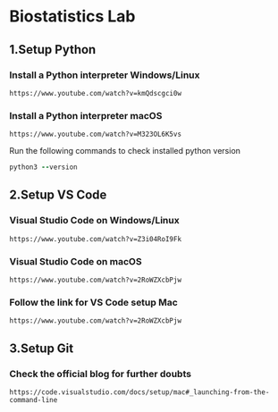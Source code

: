 # Biostatistics Lab
## 1.Setup Python ##

### Install a Python interpreter Windows/Linux ###

``` 
https://www.youtube.com/watch?v=kmQdscgci0w
```

### Install a Python interpreter macOS ###

``` 
https://www.youtube.com/watch?v=M323OL6K5vs
```
 
Run the following commands to check installed python version
  
```ruby
python3 --version 
```
## 2.Setup VS Code ##
### Visual Studio Code on Windows/Linux ###

``` 
https://www.youtube.com/watch?v=Z3i04RoI9Fk
```
### Visual Studio Code on macOS ###

``` 
https://www.youtube.com/watch?v=2RoWZXcbPjw
```
### Follow the link for VS Code setup Mac ###

``` 
https://www.youtube.com/watch?v=2RoWZXcbPjw
```
## 3.Setup  Git ##
### Check the official blog for further doubts ###

``` 
https://code.visualstudio.com/docs/setup/mac#_launching-from-the-command-line
```
